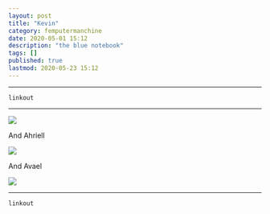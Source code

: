 ```yaml
---
layout: post
title: "Kevin"
category: femputermanchine
date: 2020-05-01 15:12
description: "the blue notebook"
tags: []
published: true
lastmod: 2020-05-23 15:12
---
```


*****

`linkout`

*****

<img src="{{ site.url }}/assets/img/ca38.jpg" />

And Ahriell

<img src="{{ site.url }}/assets/img/ca42.jpg" />

And Avael

<img src="{{ site.url }}/assets/img/ca43.jpg" />


*****
`linkout`
